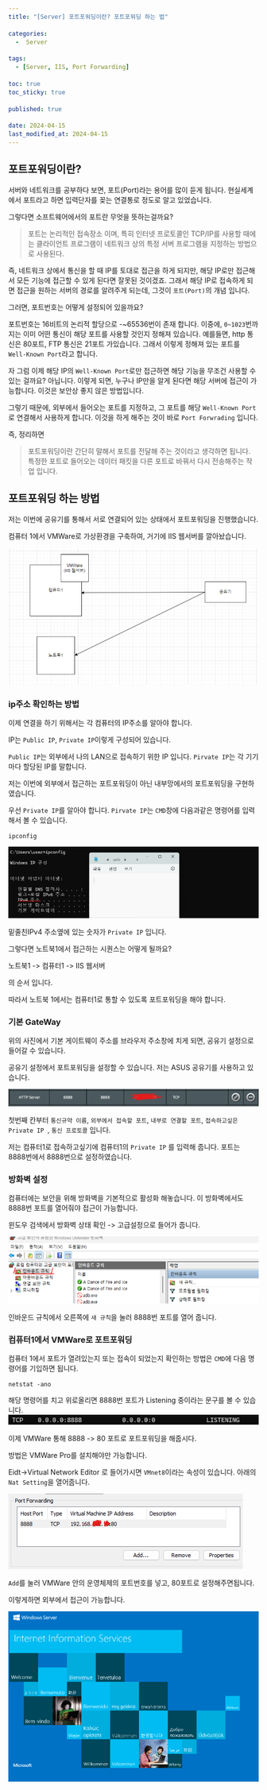 ```yaml
---
title: "[Server] 포트포워딩이란? 포트포워딩 하는 법"

categories:
  -  Server
  
tags:
  - [Server, IIS, Port Forwarding]

toc: true
toc_sticky: true

published: true

date: 2024-04-15
last_modified_at: 2024-04-15
---
```


## 포트포워딩이란?

서버와 네트워크를 공부하다 보면, 포트(Port)라는 용어를 많이 듣게 됩니다. 현실세계에서 포트라고 하면 입력단자를 꽂는 연결통로 정도로 알고 있었습니다. 

그렇다면 소프트웨어에서의 포트란 무엇을 뜻하는걸까요?

> 포트는 논리적인 접속장소 이며, 특히 인터넷 프로토콜인 TCP/IP를 사용할 때에는 클라이언트 프로그램이 네트워크 상의 특정 서버 프로그램을 지정하는 방법으로 사용된다.

즉, 네트워크 상에서 통신을 할 때 IP를 토대로 접근을 하게 되지만, 해당 IP로만 접근해서 모든 기능에 접근할 수 있게 된다면 잘못된 것이겠죠. 그래서 해당 IP로 접속하게 되면 접근을 원하는 서버의 경로를 알려주게 되는데, 그것이 `포트(Port)`의 개념 입니다.


그러면, 포트번호는 어떻게 설정되어 있을까요?

포트번호는 16비트의 논리적 할당으로 -~65536번이 존재 합니다.
이중에, `0~1023`번까지는 이미 어떤 통신이 해당 포트를 사용할 것인지 정해져 있습니다.
예를들면, http 통신은 80포트, FTP 통신은 21포트 가있습니다.
그래서 이렇게 정해져 있는 포트를 `Well-Known Port`라고 합니다.

자 그럼 이제 해당 IP의 `Well-Known Port`로만 접근하면 해당 기능을 무조건 사용할 수 있는 걸까요?
아닙니다. 이렇게 되면, 누구나 IP만을 알게 된다면 해당 서버에 접근이 가능합니다. 이것은 보안상 좋지 않은 방법입니다.

그렇기 때문에, 외부에서 들어오는 포트를 지정하고, 그 포트를 해당 `Well-Known Port`로 연결해서 사용하게 합니다. 이것을 하게 해주는 것이 바로 `Port Forwrading` 입니다.

즉, 정리하면

> 포트포워딩이란 간단히 말해서 포트를 전달해 주는 것이라고 생각하면 됩니다. 특정한 포트로 들어오는 데이터 패킷을 다른 포트로 바꿔서 다시 전송해주는 작업 입니다.


## 포트포워딩 하는 방법

저는 이번에 공유기를 통해서 서로 연결되어 있는  상태에서 포트포워딩을 진행했습니다.

컴퓨터 1에서 VMWare로 가상환경을 구축하여, 거기에 IIS 웹서버를 깔아놨습니다.

![LAN 구성](/images/Pasted%20image%2020240416121938.png)

### ip주소 확인하는 방법

이제 연결을 하기 위해서는 각 컴퓨터의 IP주소를 알아야 합니다.

IP는 `Public IP`, `Private IP`이렇게 구성되어 있습니다. 

`Public IP`는 외부에서 나의 LAN으로 접속하기 위한 IP 입니다.
`Pirvate IP`는 각 기기마다 할당된 IP를 말합니다.

저는 이번에 외부에서 접근하는 포트포워딩이 아닌 내부망에서의 포트포워딩을 구현하였습니다.

우선 `Private IP`를 알아야 합니다. `Pirvate IP`는 `CMD`창에 다음과같은 명령어를 입력해서 볼 수 있습니다.

```shell
ipconfig
```

![ipconfig](/images/Pasted%20image%2020240416122503.png)

밑줄친IPv4 주소옆에 있는 숫자가 `Private IP` 입니다.

그렇다면 노트북1에서 접근하는 시퀀스는 어떻게 될까요?

노트북1 -> 컴퓨터1 -> IIS 웹서버 

의 순서 입니다.

따라서 노트북 1에서는 컴퓨터1로 통할 수 있도록 포트포워딩을 해야 합니다.

### 기본 GateWay

위의 사진에서 기본 게이트웨이 주소를 브라우저 주소창에 치게 되면, 공유기 설정으로 들어갈 수 있습니다.

공유기 설정에서 포트포워딩을 설정할 수 있습니다. 저는 ASUS 공유기를 사용하고 있습니다.

![port forwarding](/images/Pasted%20image%2020240416123053.png)

첫번째 칸부터 `통신규약 이름`, `외부에서 접속할 포트`, `내부로 연결할 포트`, `접속하고싶은 Private IP `, `통신 프로토콜` 입니다.

저는 컴퓨터1로 접속하고싶기에 컴퓨터1의 `Private IP` 를 입력해 줍니다.
포트는 8888번에서 8888번으로 설정하였습니다.

### 방화벽 설정
컴퓨터에는 보안을 위해 방화벽을 기본적으로 활성화 해놓습니다. 이 방화벽에서도 8888번 포트를 열어줘야 접근이 가능합니다.

윈도우 검색에서 방화벽 상태 확인 -> 고급설정으로 들어가 줍니다.

![방화벽 설정](/images/Pasted%20image%2020240416123723.png)

인바운드 규칙에서 오른쪽에 `새 규칙`을 눌러 8888번 포트를 열어 줍니다.



### 컴퓨터1에서 VMWare로 포트포워딩

컴퓨터 1에서 포트가 열려있는지 또는 접속이 되었는지 확인하는 방법은 `CMD`에 다음 명령어를 기입하면 됩니다.
```shell
netstat -ano
```

해당 명령어를 치고 위로올리면 8888번 포트가 Listening 중이라는 문구를 볼 수 있습니다.
![8888Port Listening](/images/Pasted%20image%2020240416123340.png)

이제 VMWare 통해 8888 -> 80 포트로 포트포워딩을 해줍시다.

방법은 VMWare Pro를 설치해야만 가능합니다.

Eidt->Virtual Network Editor 로 들어가시면 `VMnet8`이라는 속성이 있습니다. 아래의 `Nat Setting`을 열어줍니다.

![vmware portForwarding](/images/Pasted%20image%2020240416123943.png)

`Add`를 눌러 VMWare 안의 운영체제의 포트번호를 넣고, 80포트로 설정해주면됩니다.

이렇게하면 외부에서 접근이 가능합니다.


![iis 접속 성공](/images/Pasted%20image%2020240416124304.png)